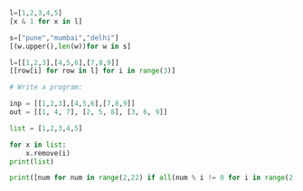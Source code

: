 ```python
l=[1,2,3,4,5]
[x & 1 for x in l]
```


```python
s=["pune","mumbai","delhi"]
[(w.upper(),len(w))for w in s]
```

```python
l=[[1,2,3],[4,5,6],[7,8,9]]
[[row[i] for row in l] for i in range(3)]
```

```python
# Write a program:

inp = [[1,2,3],[4,5,6],[7,8,9]]
out = [[1, 4, 7], [2, 5, 8], [3, 6, 9]]
```

```python
list = [1,2,3,4,5]

for x in list:
    x.remove(i)
print(list)
```

```python
print([num for num in range(2,22) if all(num % i != 0 for i in range(2,num))])
```

```python

```

```python

```

```python

```

```python

```

```python

```

```python

```

```python

```

